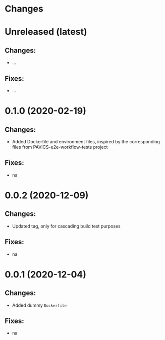 Changes
=======

Unreleased (latest)
===================

Changes:
--------
- ...

Fixes:
------
- ...

0.1.0 (2020-02-19)
===================

Changes:
--------
- Added Dockerfile and environment files, inspired by the corresponding files from PAVICS-e2e-workflow-tests project

Fixes:
------
- na

0.0.2 (2020-12-09)
===================

Changes:
--------
- Updated tag, only for cascading build test purposes

Fixes:
------
- na

0.0.1 (2020-12-04)
===================

Changes:
--------
- Added dummy `Dockerfile`

Fixes:
------
- na